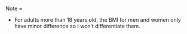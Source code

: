 Note = 
- For adults more than 18 years old, the BMI for men and women only have minor difference so I won’t differentiate them.
